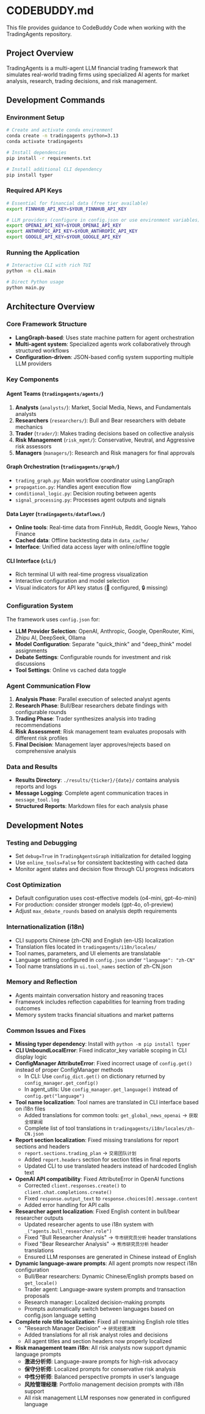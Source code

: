 # CODEBUDDY.md

This file provides guidance to CodeBuddy Code when working with the TradingAgents repository.

## Project Overview

TradingAgents is a multi-agent LLM financial trading framework that simulates real-world trading firms using specialized AI agents for market analysis, research, trading decisions, and risk management.

## Development Commands

### Environment Setup
```bash
# Create and activate conda environment
conda create -n tradingagents python=3.13
conda activate tradingagents

# Install dependencies
pip install -r requirements.txt

# Install additional CLI dependency
pip install typer
```

### Required API Keys
```bash
# Essential for financial data (free tier available)
export FINNHUB_API_KEY=$YOUR_FINNHUB_API_KEY

# LLM providers (configure in config.json or use environment variables)
export OPENAI_API_KEY=$YOUR_OPENAI_API_KEY
export ANTHROPIC_API_KEY=$YOUR_ANTHROPIC_API_KEY
export GOOGLE_API_KEY=$YOUR_GOOGLE_API_KEY
```

### Running the Application
```bash
# Interactive CLI with rich TUI
python -m cli.main

# Direct Python usage
python main.py
```

## Architecture Overview

### Core Framework Structure
- **LangGraph-based**: Uses state machine pattern for agent orchestration
- **Multi-agent system**: Specialized agents work collaboratively through structured workflows
- **Configuration-driven**: JSON-based config system supporting multiple LLM providers

### Key Components

#### Agent Teams (`tradingagents/agents/`)
1. **Analysts** (`analysts/`): Market, Social Media, News, and Fundamentals analysts
2. **Researchers** (`researchers/`): Bull and Bear researchers with debate mechanics  
3. **Trader** (`trader/`): Makes trading decisions based on collective analysis
4. **Risk Management** (`risk_mgmt/`): Conservative, Neutral, and Aggressive risk assessors
5. **Managers** (`managers/`): Research and Risk managers for final approvals

#### Graph Orchestration (`tradingagents/graph/`)
- `trading_graph.py`: Main workflow coordinator using LangGraph
- `propagation.py`: Handles agent execution flow
- `conditional_logic.py`: Decision routing between agents
- `signal_processing.py`: Processes agent outputs and signals

#### Data Layer (`tradingagents/dataflows/`)
- **Online tools**: Real-time data from FinnHub, Reddit, Google News, Yahoo Finance
- **Cached data**: Offline backtesting data in `data_cache/`
- **Interface**: Unified data access layer with online/offline toggle

#### CLI Interface (`cli/`)
- Rich terminal UI with real-time progress visualization
- Interactive configuration and model selection
- Visual indicators for API key status (🔑 configured, 🔒 missing)

### Configuration System

The framework uses `config.json` for:
- **LLM Provider Selection**: OpenAI, Anthropic, Google, OpenRouter, Kimi, Zhipu AI, DeepSeek, Ollama
- **Model Configuration**: Separate "quick_think" and "deep_think" model assignments
- **Debate Settings**: Configurable rounds for investment and risk discussions
- **Tool Settings**: Online vs cached data toggle

### Agent Communication Flow

1. **Analysis Phase**: Parallel execution of selected analyst agents
2. **Research Phase**: Bull/Bear researchers debate findings with configurable rounds
3. **Trading Phase**: Trader synthesizes analysis into trading recommendations
4. **Risk Assessment**: Risk management team evaluates proposals with different risk profiles
5. **Final Decision**: Management layer approves/rejects based on comprehensive analysis

### Data and Results

- **Results Directory**: `./results/{ticker}/{date}/` contains analysis reports and logs
- **Message Logging**: Complete agent communication traces in `message_tool.log`
- **Structured Reports**: Markdown files for each analysis phase

## Development Notes

### Testing and Debugging
- Set `debug=True` in `TradingAgentsGraph` initialization for detailed logging
- Use `online_tools=False` for consistent backtesting with cached data
- Monitor agent states and decision flow through CLI progress indicators

### Cost Optimization
- Default configuration uses cost-effective models (o4-mini, gpt-4o-mini)
- For production: consider stronger models (gpt-4o, o1-preview)
- Adjust `max_debate_rounds` based on analysis depth requirements

### Internationalization (i18n)
- CLI supports Chinese (zh-CN) and English (en-US) localization
- Translation files located in `tradingagents/i18n/locales/`
- Tool names, parameters, and UI elements are translatable
- Language setting configured in `config.json` under `"language": "zh-CN"`
- Tool name translations in `ui.tool_names` section of zh-CN.json

### Memory and Reflection
- Agents maintain conversation history and reasoning traces
- Framework includes reflection capabilities for learning from trading outcomes
- Memory system tracks financial situations and market patterns

### Common Issues and Fixes
- **Missing typer dependency**: Install with `python -m pip install typer`
- **CLI UnboundLocalError**: Fixed indicator_key variable scoping in CLI display logic
- **ConfigManager AttributeError**: Fixed incorrect usage of `config.get()` instead of proper ConfigManager methods
  - In CLI: Use `config_dict.get()` on dictionary returned by `config_manager.get_config()`
  - In agent_utils: Use `config_manager.get_language()` instead of `config.get("language")`
- **Tool name localization**: Tool names are translated in CLI interface based on i18n files
  - Added translations for common tools: `get_global_news_openai` → `获取全球新闻`
  - Complete list of tool translations in `tradingagents/i18n/locales/zh-CN.json`
- **Report section localization**: Fixed missing translations for report sections and headers
  - `report.sections.trading_plan` → `交易团队计划`
  - Added `report.headers` section for section titles in final reports
  - Updated CLI to use translated headers instead of hardcoded English text
- **OpenAI API compatibility**: Fixed AttributeError in OpenAI functions
  - Corrected `client.responses.create()` to `client.chat.completions.create()`
  - Fixed `response.output_text` to `response.choices[0].message.content`
  - Added error handling for API calls
- **Researcher agent localization**: Fixed English content in bull/bear researcher outputs
  - Updated researcher agents to use i18n system with `_("agents.bull_researcher.role")`
  - Fixed "Bull Researcher Analysis" → `牛市研究员分析` header translations
  - Fixed "Bear Researcher Analysis" → `熊市研究员分析` header translations
  - Ensured LLM responses are generated in Chinese instead of English
- **Dynamic language-aware prompts**: All agent prompts now respect i18n configuration
  - Bull/Bear researchers: Dynamic Chinese/English prompts based on `get_locale()`
  - Trader agent: Language-aware system prompts and transaction proposals
  - Research manager: Localized decision-making prompts
  - Prompts automatically switch between languages based on config.json language setting
- **Complete role title localization**: Fixed all remaining English role titles
  - "Research Manager Decision" → `研究经理决策`
  - Added translations for all risk analyst roles and decisions
  - All agent titles and section headers now properly localized
- **Risk management team i18n**: All risk analysts now support dynamic language prompts
  - **激进分析师**: Language-aware prompts for high-risk advocacy
  - **保守分析师**: Localized prompts for conservative risk analysis
  - **中性分析师**: Balanced perspective prompts in user's language
  - **风险管理经理**: Portfolio management decision prompts with i18n support
  - All risk management LLM responses now generated in configured language